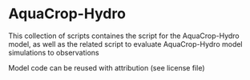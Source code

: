 # AquaCrop-Hydro 
This collection of scripts containes the script for the AquaCrop-Hydro model, as well as the related script to evaluate AquaCrop-Hydro model simulations to observations

Model code can be reused with attribution (see license file)
